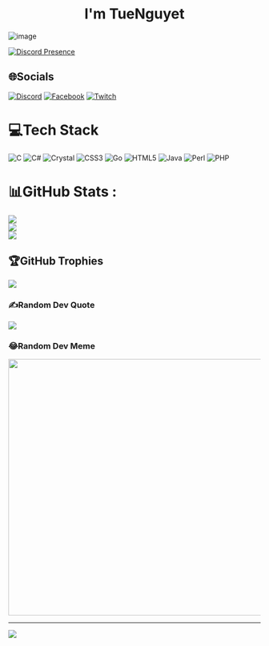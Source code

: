 <h1 align="center">I'm TueNguyet</h1>  

![image](https://user-images.githubusercontent.com/126941224/230770864-518ac984-5f5a-4de9-9966-8b7d8959041a.png)



[![Discord Presence](https://lanyard-profile-readme.vercel.app/api/565066860182241280?bg=2a2424&animated=true&hideDiscrim=true&borderRadius=30px)](https://discord.com/users/565066860182241280)


## 🌐Socials
[![Discord](https://img.shields.io/badge/Discord-%237289DA.svg?logo=discord&logoColor=white)](htttps://discord.gg/565066860182241280) [![Facebook](https://img.shields.io/badge/Facebook-%231877F2.svg?logo=Facebook&logoColor=white)](https://facebook.com/https://www.facebook.com/tieunguyet.2x) [![Twitch](https://img.shields.io/badge/Twitch-%239146FF.svg?logo=Twitch&logoColor=white)](https://twitch.tv/https://www.twitch.tv/settings/profile) 

# 💻Tech Stack
![C](https://img.shields.io/badge/c-%2300599C.svg?style=plastic&logo=c&logoColor=white) ![C#](https://img.shields.io/badge/c%23-%23239120.svg?style=plastic&logo=c-sharp&logoColor=white) ![Crystal](https://img.shields.io/badge/crystal-%23000000.svg?style=plastic&logo=crystal&logoColor=white) ![CSS3](https://img.shields.io/badge/css3-%231572B6.svg?style=plastic&logo=css3&logoColor=white) ![Go](https://img.shields.io/badge/go-%2300ADD8.svg?style=plastic&logo=go&logoColor=white) ![HTML5](https://img.shields.io/badge/html5-%23E34F26.svg?style=plastic&logo=html5&logoColor=white) ![Java](https://img.shields.io/badge/java-%23ED8B00.svg?style=plastic&logo=java&logoColor=white) ![Perl](https://img.shields.io/badge/perl-%2339457E.svg?style=plastic&logo=perl&logoColor=white) ![PHP](https://img.shields.io/badge/php-%23777BB4.svg?style=plastic&logo=php&logoColor=white) 

# 📊GitHub Stats :
![](https://github-readme-stats.vercel.app/api?username=TueNguyet&theme=radical&hide_border=false&include_all_commits=false&count_private=false)<br/>
![](https://github-readme-streak-stats.herokuapp.com/?user=TueNguyet&theme=radical&hide_border=false)<br/>
![](https://github-readme-stats.vercel.app/api/top-langs/?username=TueNguyet&theme=radical&hide_border=false&include_all_commits=false&count_private=false&layout=compact)

## 🏆GitHub Trophies
![](https://github-trophies.vercel.app/?username=TueNguyet&theme=radical&no-frame=false&no-bg=false&margin-w=4)

### ✍️Random Dev Quote
![](https://quotes-github-readme.vercel.app/api?type=horizontal&theme=tokyonight)

### 😂Random Dev Meme
<img src="https://random-memer.herokuapp.com/" width="512px"/>

---
[![](https://visitcount.itsvg.in/api?id=TueNguyet&icon=0&color=0)](https://visitcount.itsvg.in)

